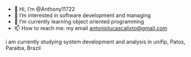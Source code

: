 - 👋 Hi, I’m @Anthony11722
- 👀 I’m interested in software development and managing
- 🌱 I’m currently learning object oriented programming
- 📫 How to reach me: my email antoniolucascalixto@gmail.com

<!---
Anthony11722/Anthony11722 is a ✨ special ✨ repository because its `README.md` (this file) appears on your GitHub profile.
You can click the Preview link to take a look at your changes.
--->
i am currently studying system development and analysis in unifip, Patos, Paraiba, Brazil
